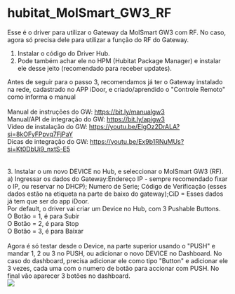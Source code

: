 # hubitat_MolSmart_GW3_RF


Esse é o driver para utilizar o Gateway da MolSmart GW3 com RF.
No caso, agora só precisa dele para utilizar a função do RF do Gateway.
<br>
1. Instalar o código do Driver Hub.<br>
2. Pode também achar ele no HPM (Hubitat Package Manager) e instalar ele desse jeito (recomendado para receber updates). 

Antes de seguir para o passo 3, recomendamos já ter o Gateway instalado na rede, cadastrado no APP iDoor, e criado/aprendido o "Controle Remoto" como informa o manual<br>
<br>
Manual de instruções do GW: https://bit.ly/manualgw3 <br>
Manual/API de integração do GW: https://bit.ly/apigw3 <br>
Video de instalação do GW: https://youtu.be/EIgOz2DrALA?si=8kOFyFPpvq7FjPaY <br>
Dicas de integração do GW: https://youtu.be/Ex9b1RNuMUs?si=Kt0DbUi9_nxtS-E5 <br>
<br><br>
3. Instalar o um novo DEVICE no Hub, e seleccionar o MolSmart GW3 (RF). a) Ingressar os dados do Gateway:Endereço IP - sempre recomendado fixar o IP, ou reservar no DHCP); Numero de Serie; Código de Verificação (esses dados estão na etiqueta na parte de baixo do gateway);CiD = Esses dados já tem que ser do app iDoor.
<br>
Por default, o driver vai criar um Device no Hub, com 3 Pushable Buttons. <br>
O Botão = 1, é para Subir <br>
O Botão = 2, é para Stop <br>
O Botão = 3, é para Baixar <br>
<br>
Agora é só testar desde o Device, na parte superior usando o "PUSH" e mandar 1, 2 ou 3 no PUSH,  ou adicionar o novo DEVICE no Dashboard. No caso do dashboard, precisa adicionar ele como tipo "Button" e adicionar ele 3 vezes, cada uma com o numero de botão para accionar com PUSH. No final vão aparecer 3 botões no dashboard. 
<br>
<img src="https://imgbox.com/ucoRPeMO">

